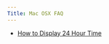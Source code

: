```yaml
---
Title: Mac OSX FAQ
---
```


- [How to Display 24 Hour Time](%base_url%/wiki/faq/macosx/howToDisplay24HourTime)
